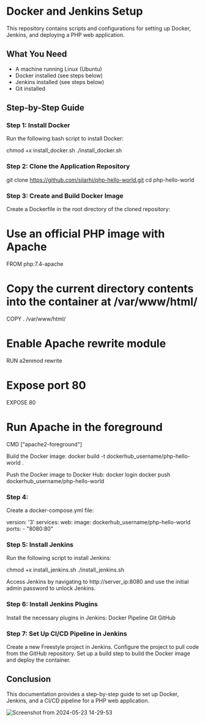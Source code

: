# Docker and Jenkins Setup

This repository contains scripts and configurations for setting up Docker, Jenkins, and deploying a PHP web application.


## What You Need

- A machine running Linux (Ubuntu)
- Docker installed (see steps below)
- Jenkins installed (see steps below)
- Git installed


## Step-by-Step Guide

### Step 1: Install Docker 

Run the following bash script to install Docker:

chmod +x install_docker.sh
./install_docker.sh


### Step 2: Clone the Application Repository 

git clone https://github.com/silarhi/php-hello-world.git
cd php-hello-world


### Step 3: Create and Build Docker Image

Create a Dockerfile in the root directory of the cloned repository:
# Use an official PHP image with Apache
FROM php:7.4-apache

# Copy the current directory contents into the container at /var/www/html/
COPY . /var/www/html/

# Enable Apache rewrite module
RUN a2enmod rewrite

# Expose port 80
EXPOSE 80

# Run Apache in the foreground
CMD ["apache2-foreground"]


Build the Docker image:
docker build -t dockerhub_username/php-hello-world .


Push the Docker image to Docker Hub:
docker login
docker push dockerhub_username/php-hello-world


### Step 4: 
Create a docker-compose.yml file:

version: '3'
services:
  web:
    image: dockerhub_username/php-hello-world
    ports:
      - "8080:80"
      

### Step 5: Install Jenkins
Run the following script to install Jenkins:

chmod +x install_jenkins.sh
./install_jenkins.sh

Access Jenkins by navigating to http://server_ip:8080 and use the initial admin password to unlock Jenkins.


### Step 6: Install Jenkins Plugins
Install the necessary plugins in Jenkins:
Docker Pipeline
Git
GitHub


### Step 7: Set Up CI/CD Pipeline in Jenkins
Create a new Freestyle project in Jenkins. 
Configure the project to pull code from the GitHub repository.
Set up a build step to build the Docker image and deploy the container.



## Conclusion

This documentation provides a step-by-step guide to set up Docker, Jenkins, and a CI/CD pipeline for a PHP web application.

![Screenshot from 2024-05-23 14-29-53](https://github.com/bidhimaharjan/intuji-devops-internship-challenge/assets/119237685/3d0a156c-52ba-4778-86b3-ddef38942f3b)



